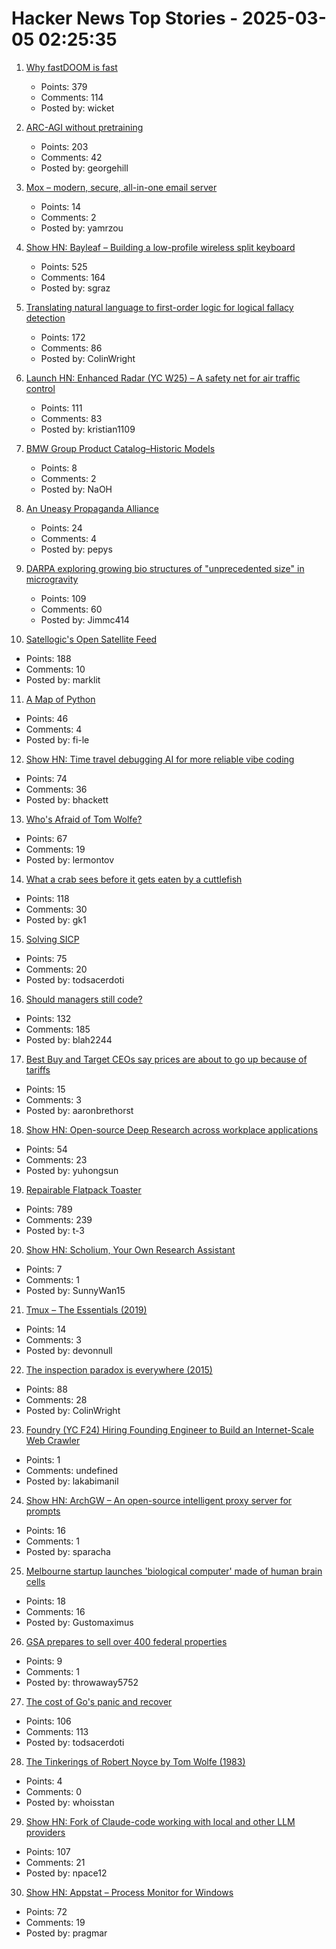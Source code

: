 # Hacker News Top Stories - 2025-03-05 02:25:35

1. [Why fastDOOM is fast](https://fabiensanglard.net/fastdoom/index.html)
   - Points: 379
   - Comments: 114
   - Posted by: wicket

2. [ARC-AGI without pretraining](https://iliao2345.github.io/blog_posts/arc_agi_without_pretraining/arc_agi_without_pretraining.html)
   - Points: 203
   - Comments: 42
   - Posted by: georgehill

3. [Mox – modern, secure, all-in-one email server](https://www.xmox.nl/)
   - Points: 14
   - Comments: 2
   - Posted by: yamrzou

4. [Show HN: Bayleaf – Building a low-profile wireless split keyboard](https://www.graz.io/articles/bayleaf-wireless-keyboard)
   - Points: 525
   - Comments: 164
   - Posted by: sgraz

5. [Translating natural language to first-order logic for logical fallacy detection](https://arxiv.org/abs/2405.02318)
   - Points: 172
   - Comments: 86
   - Posted by: ColinWright

6. [Launch HN: Enhanced Radar (YC W25) – A safety net for air traffic control](undefined)
   - Points: 111
   - Comments: 83
   - Posted by: kristian1109

7. [BMW Group Product Catalog–Historic Models](https://www.bmwgroup-classic.com/en/history/historic-modeloverview-bmw.html)
   - Points: 8
   - Comments: 2
   - Posted by: NaOH

8. [An Uneasy Propaganda Alliance](https://www.historytoday.com/archive/history-matters/uneasy-propaganda-alliance)
   - Points: 24
   - Comments: 4
   - Posted by: pepys

9. [DARPA exploring growing bio structures of "unprecedented size" in microgravity](https://sam.gov/opp/426e5868fcf74dd4ada3768b00b09234/view)
   - Points: 109
   - Comments: 60
   - Posted by: Jimmc414

10. [Satellogic's Open Satellite Feed](https://tech.marksblogg.com/satellogic-open-data-feed.html)
   - Points: 188
   - Comments: 10
   - Posted by: marklit

11. [A Map of Python](https://fi-le.net/pypi/)
   - Points: 46
   - Comments: 4
   - Posted by: fi-le

12. [Show HN: Time travel debugging AI for more reliable vibe coding](https://nut.new)
   - Points: 74
   - Comments: 36
   - Posted by: bhackett

13. [Who's Afraid of Tom Wolfe?](https://commonreader.wustl.edu/c/whos-afraid-of-tom-wolfe/)
   - Points: 67
   - Comments: 19
   - Posted by: lermontov

14. [What a crab sees before it gets eaten by a cuttlefish](https://www.nytimes.com/2025/03/03/science/cuttlefish-camouflage-huting-crabs.html)
   - Points: 118
   - Comments: 30
   - Posted by: gk1

15. [Solving SICP](https://lockywolf.wordpress.com/2021/02/08/solving-sicp/)
   - Points: 75
   - Comments: 20
   - Posted by: todsacerdoti

16. [Should managers still code?](https://theengineeringmanager.substack.com/p/should-managers-still-code)
   - Points: 132
   - Comments: 185
   - Posted by: blah2244

17. [Best Buy and Target CEOs say prices are about to go up because of tariffs](https://www.theverge.com/news/624254/best-buy-target-raise-prices-tariffs)
   - Points: 15
   - Comments: 3
   - Posted by: aaronbrethorst

18. [Show HN: Open-source Deep Research across workplace applications](https://github.com/onyx-dot-app/onyx)
   - Points: 54
   - Comments: 23
   - Posted by: yuhongsun

19. [Repairable Flatpack Toaster](https://www.kaseyhou.com/#/repairable-flatpack-toaster/)
   - Points: 789
   - Comments: 239
   - Posted by: t-3

20. [Show HN: Scholium, Your Own Research Assistant](https://github.com/QDScholium/ScholiumAI)
   - Points: 7
   - Comments: 1
   - Posted by: SunnyWan15

21. [Tmux – The Essentials (2019)](https://davidwinter.dev/2019/03/14/tmux-the-essentials)
   - Points: 14
   - Comments: 3
   - Posted by: devonnull

22. [The inspection paradox is everywhere (2015)](http://allendowney.blogspot.com/2015/08/the-inspection-paradox-is-everywhere.html)
   - Points: 88
   - Comments: 28
   - Posted by: ColinWright

23. [Foundry (YC F24) Hiring Founding Engineer to Build an Internet-Scale Web Crawler](https://www.ycombinator.com/companies/foundry/jobs/xtwLIsF-founding-engineer-large-scale-web-scraping-crawling)
   - Points: 1
   - Comments: undefined
   - Posted by: lakabimanil

24. [Show HN: ArchGW – An open-source intelligent proxy server for prompts](https://github.com/katanemo/archgw)
   - Points: 16
   - Comments: 1
   - Posted by: sparacha

25. [Melbourne startup launches 'biological computer' made of human brain cells](https://www.abc.net.au/news/science/2025-03-05/cortical-labs-neuron-brain-chip/104996484)
   - Points: 18
   - Comments: 16
   - Posted by: Gustomaximus

26. [GSA prepares to sell over 400 federal properties](https://www.politico.com/news/2025/03/04/gsa-sell-400-federal-properties-00212071)
   - Points: 9
   - Comments: 1
   - Posted by: throwaway5752

27. [The cost of Go's panic and recover](https://jub0bs.com/posts/2025-02-28-cost-of-panic-recover/)
   - Points: 106
   - Comments: 113
   - Posted by: todsacerdoti

28. [The Tinkerings of Robert Noyce by Tom Wolfe (1983)](https://classic.esquire.com/article/share/58ff278a-21da-4ee4-a446-b7f451b90275)
   - Points: 4
   - Comments: 0
   - Posted by: whoisstan

29. [Show HN: Fork of Claude-code working with local and other LLM providers](https://github.com/dnakov/anon-kode)
   - Points: 107
   - Comments: 21
   - Posted by: npace12

30. [Show HN: Appstat – Process Monitor for Windows](https://pragmar.com/appstat/)
   - Points: 72
   - Comments: 19
   - Posted by: pragmar

